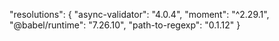   "resolutions": {
    "async-validator": "4.0.4",
    "moment": "^2.29.1",
    "@babel/runtime": "7.26.10",
    "path-to-regexp": "0.1.12"
  }